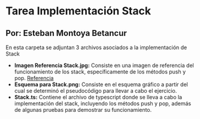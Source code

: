 # Tarea Implementación Stack
## Por: Esteban Montoya Betancur

En esta carpeta se adjuntan 3 archivos asociados a la implementación de Stack
* **Imagen Referencia Stack.jpg:** Consiste en una imagen de referencia del funcionamiento de los stack, específicamente de los métodos push y pop. [Referencia](https://medium.com/techwomenc/estructuras-de-datos-a29062de5483)
* **Esquema para Stack.png:** Consiste en el esquema gráfico a partir del cual se determinó el pseudocódigo para llevar a cabo el ejercicio.
* **Stack.ts:** Contiene el archivo de typescript donde se lleva a cabo la implementación del stack, incluyendo los métodos push y pop, además de algunas pruebas para demostrar su funcionamiento.
